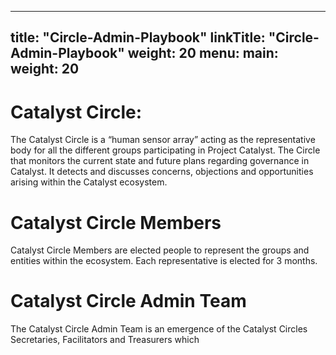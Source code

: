 
---
title: "Circle-Admin-Playbook"
linkTitle: "Circle-Admin-Playbook"
weight: 20
menu:
  main:
    weight: 20
---

# Catalyst Circle:

The Catalyst Circle is a “human sensor array” acting as the representative body for all the different groups participating in Project Catalyst. The Circle that monitors the current state and future plans regarding governance in Catalyst. It detects and discusses concerns, objections and opportunities arising within the Catalyst ecosystem.

# Catalyst Circle Members

Catalyst Circle Members are elected people to represent the groups and entities within the ecosystem. Each representative is elected for 3 months.

# Catalyst Circle Admin Team

The Catalyst Circle Admin Team is an emergence of the Catalyst Circles Secretaries, Facilitators and Treasurers which 


